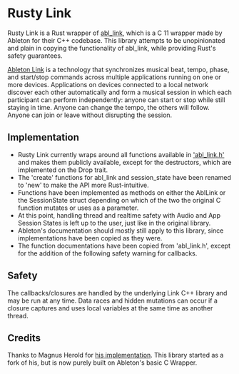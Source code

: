 # Rusty Link

Rusty Link is a Rust wrapper of [abl_link](https://github.com/Ableton/link/tree/master/extensions/abl_link), which
is a C 11 wrapper made by Ableton for their C++ codebase.
This library attempts to be unopinionated and plain in
copying the functionality of abl_link, while providing Rust's safety guarantees.

[Ableton Link](http://ableton.github.io/link) is a technology that synchronizes musical beat, tempo,
phase, and start/stop commands across multiple applications running
on one or more devices. Applications on devices connected to a local
network discover each other automatically and form a musical session
in which each participant can perform independently: anyone can start
or stop while still staying in time. Anyone can change the tempo, the
others will follow. Anyone can join or leave without disrupting the session.

## Implementation

- Rusty Link currently wraps around all functions available in ['abl_link.h'](https://github.com/Ableton/link/blob/master/extensions/abl_link/include/abl_link.h) and makes them publicly available, except for the destructors, which are implemented on the Drop trait.
- The 'create' functions for abl_link and session_state have been renamed to 'new' to make the API more Rust-intuitive.
- Functions have been implemented as methods on either the AblLink or the SessionState struct depending on which of the two the original C function mutates or uses as a parameter.
- At this point, handling thread and realtime safety with Audio and App Session States is left up to the user, just like in the original library.
- Ableton's documentation should mostly still apply to this library, since implementations have been copied as they were.
- The function documentations have been copied from 'abl_link.h', except for the addition of the following safety warning for callbacks.

## Safety

The callbacks/closures are handled by the underlying Link C++ library and may be run at any time.
Data races and hidden mutations can occur if a closure captures and uses local variables at the same
time as another thread.

## Credits

Thanks to Magnus Herold for [his implementation](https://github.com/magdaddy/ableton-link-rs).
This library started as a fork of his, but is now purely built on Ableton's basic C Wrapper.
